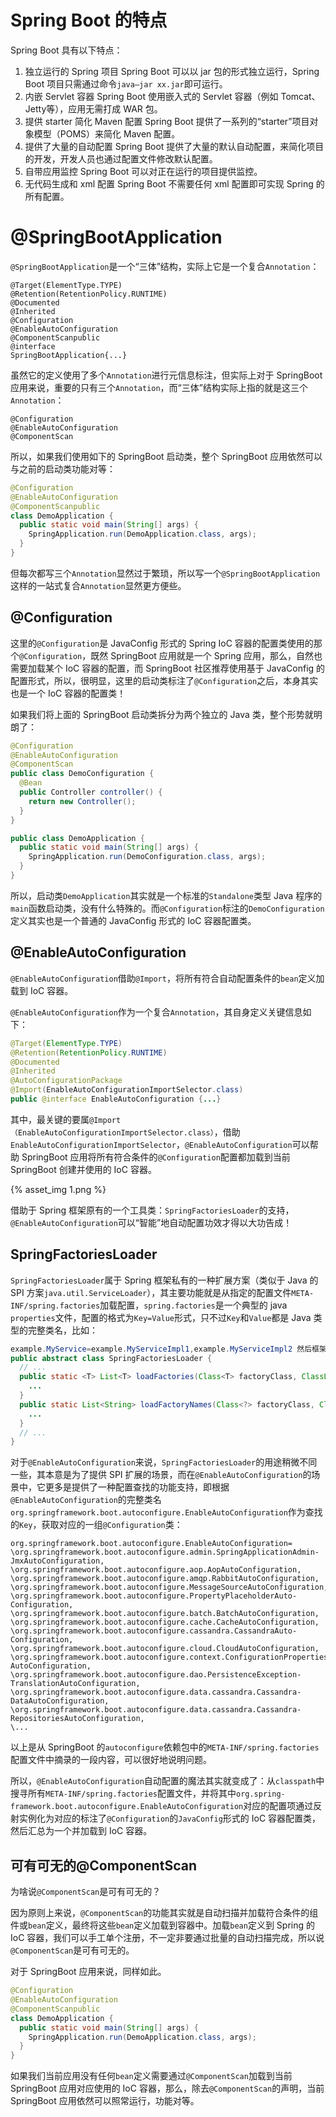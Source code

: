 

# Spring Boot 的特点
Spring Boot 具有以下特点：
1. 独立运行的 Spring 项目
Spring Boot 可以以 jar 包的形式独立运行，Spring Boot 项目只需通过命令`java–jar xx.jar`即可运行。
2. 内嵌 Servlet 容器
Spring Boot 使用嵌入式的 Servlet 容器（例如 Tomcat、Jetty等），应用无需打成 WAR 包。
3. 提供 starter 简化 Maven 配置
Spring Boot 提供了一系列的“starter”项目对象模型（POMS）来简化 Maven 配置。
4. 提供了大量的自动配置
Spring Boot 提供了大量的默认自动配置，来简化项目的开发，开发人员也通过配置文件修改默认配置。
5. 自带应用监控
Spring Boot 可以对正在运行的项目提供监控。
6. 无代码生成和 xml 配置
Spring Boot 不需要任何 xml 配置即可实现 Spring 的所有配置。

# @SpringBootApplication
`@SpringBootApplication`是一个“三体”结构，实际上它是一个复合`Annotation`：
```
@Target(ElementType.TYPE)
@Retention(RetentionPolicy.RUNTIME)
@Documented
@Inherited
@Configuration
@EnableAutoConfiguration
@ComponentScanpublic
@interface
SpringBootApplication{...}
```
虽然它的定义使用了多个`Annotation`进行元信息标注，但实际上对于 SpringBoot 应用来说，重要的只有三个`Annotation`，而“三体”结构实际上指的就是这三个`Annotation`：
```
@Configuration
@EnableAutoConfiguration
@ComponentScan
```
所以，如果我们使用如下的 SpringBoot 启动类，整个 SpringBoot 应用依然可以与之前的启动类功能对等：
```java
@Configuration
@EnableAutoConfiguration
@ComponentScanpublic
class DemoApplication {
  public static void main(String[] args) {
    SpringApplication.run(DemoApplication.class, args);
  }
}
```
但每次都写三个`Annotation`显然过于繁琐，所以写一个`@SpringBootApplication`这样的一站式复合`Annotation`显然更方便些。
## @Configuration
这里的`@Configuration`是 JavaConfig 形式的 Spring IoC 容器的配置类使用的那个`@Configuration`，既然 SpringBoot 应用就是一个 Spring 应用，那么，自然也需要加载某个 IoC 容器的配置，而 SpringBoot 社区推荐使用基于 JavaConfig 的配置形式，所以，很明显，这里的启动类标注了`@Configuration`之后，本身其实也是一个 IoC 容器的配置类！

如果我们将上面的 SpringBoot 启动类拆分为两个独立的 Java 类，整个形势就明朗了：
```java
@Configuration
@EnableAutoConfiguration
@ComponentScan
public class DemoConfiguration {
  @Bean
  public Controller controller() {
    return new Controller();
  }
}

public class DemoApplication {
  public static void main(String[] args) {
    SpringApplication.run(DemoConfiguration.class, args);
  }
}
```
所以，启动类`DemoApplication`其实就是一个标准的`Standalone`类型 Java 程序的`main`函数启动类，没有什么特殊的。而`@Configuration`标注的`DemoConfiguration`定义其实也是一个普通的 JavaConfig 形式的 IoC 容器配置类。
## @EnableAutoConfiguration
`@EnableAutoConfiguration`借助`@Import`，将所有符合自动配置条件的`bean`定义加载到 IoC 容器。

`@EnableAutoConfiguration`作为一个复合`Annotation`，其自身定义关键信息如下：
```java
@Target(ElementType.TYPE)
@Retention(RetentionPolicy.RUNTIME)
@Documented
@Inherited
@AutoConfigurationPackage
@Import(EnableAutoConfigurationImportSelector.class)
public @interface EnableAutoConfiguration {...}
```
其中，最关键的要属`@Import（EnableAutoConfigurationImportSelector.class）`，借助`EnableAutoConfigurationImportSelector`，`@EnableAutoConfiguration`可以帮助 SpringBoot 应用将所有符合条件的`@Configuration`配置都加载到当前 SpringBoot 创建并使用的 IoC 容器。

{% asset_img 1.png %}

借助于 Spring 框架原有的一个工具类：`SpringFactoriesLoader`的支持，`@EnableAutoConfiguration`可以“智能”地自动配置功效才得以大功告成！
## SpringFactoriesLoader
`SpringFactoriesLoader`属于 Spring 框架私有的一种扩展方案（类似于 Java 的 SPI 方案`java.util.ServiceLoader`），其主要功能就是从指定的配置文件`META-INF/spring.factories`加载配置，`spring.factories`是一个典型的 java `properties`文件，配置的格式为`Key=Value`形式，只不过`Key`和`Value`都是 Java 类型的完整类名，比如：
```java
example.MyService=example.MyServiceImpl1,example.MyServiceImpl2 然后框架就可以根据某个类型作为 Key 来查找对应的类型名称列表了：
public abstract class SpringFactoriesLoader {
  // ...
  public static <T> List<T> loadFactories(Class<T> factoryClass, ClassLoader classLoader) {
    ...
  }
  public static List<String> loadFactoryNames(Class<?> factoryClass, ClassLoader classLoader) {
    ...
  }
  // ...
}
```
对于`@EnableAutoConfiguration`来说，`SpringFactoriesLoader`的用途稍微不同一些，其本意是为了提供 SPI 扩展的场景，而在`@EnableAutoConfiguration`的场景中，它更多是提供了一种配置查找的功能支持，即根据`@EnableAutoConfiguration`的完整类名`org.springframework.boot.autoconfigure.EnableAutoConfiguration`作为查找的`Key`，获取对应的一组`@Configuration`类：
```
org.springframework.boot.autoconfigure.EnableAutoConfiguration=
\org.springframework.boot.autoconfigure.admin.SpringApplicationAdmin- JmxAutoConfiguration,
\org.springframework.boot.autoconfigure.aop.AopAutoConfiguration,
\org.springframework.boot.autoconfigure.amqp.RabbitAutoConfiguration,
\org.springframework.boot.autoconfigure.MessageSourceAutoConfiguration,
\org.springframework.boot.autoconfigure.PropertyPlaceholderAuto- Configuration,
\org.springframework.boot.autoconfigure.batch.BatchAutoConfiguration,
\org.springframework.boot.autoconfigure.cache.CacheAutoConfiguration,
\org.springframework.boot.autoconfigure.cassandra.CassandraAuto-Configuration,
\org.springframework.boot.autoconfigure.cloud.CloudAutoConfiguration,
\org.springframework.boot.autoconfigure.context.ConfigurationProperties-AutoConfiguration,
\org.springframework.boot.autoconfigure.dao.PersistenceException-TranslationAutoConfiguration,
\org.springframework.boot.autoconfigure.data.cassandra.Cassandra-DataAutoConfiguration,
\org.springframework.boot.autoconfigure.data.cassandra.Cassandra-RepositoriesAutoConfiguration,
\...
```
以上是从 SpringBoot 的`autoconfigure`依赖包中的`META-INF/spring.factories`配置文件中摘录的一段内容，可以很好地说明问题。

所以，`@EnableAutoConfiguration`自动配置的魔法其实就变成了：从`classpath`中搜寻所有`META-INF/spring.factories`配置文件，并将其中`org.spring-framework.boot.autoconfigure.EnableAutoConfiguration`对应的配置项通过反射实例化为对应的标注了`@Configuration`的`JavaConfig`形式的 IoC 容器配置类，然后汇总为一个并加载到 IoC 容器。
## 可有可无的@ComponentScan
为啥说`@ComponentScan`是可有可无的？

因为原则上来说，`@ComponentScan`的功能其实就是自动扫描并加载符合条件的组件或`bean`定义，最终将这些`bean`定义加载到容器中。加载`bean`定义到 Spring 的 IoC 容器，我们可以手工单个注册，不一定非要通过批量的自动扫描完成，所以说`@ComponentScan`是可有可无的。

对于 SpringBoot 应用来说，同样如此。
```java
@Configuration
@EnableAutoConfiguration
@ComponentScanpublic
class DemoApplication {
  public static void main(String[] args) {
    SpringApplication.run(DemoApplication.class, args);
  }
}
```
如果我们当前应用没有任何`bean`定义需要通过`@ComponentScan`加载到当前 SpringBoot 应用对应使用的 IoC 容器，那么，除去`@ComponentScan`的声明，当前 SpringBoot 应用依然可以照常运行，功能对等。
